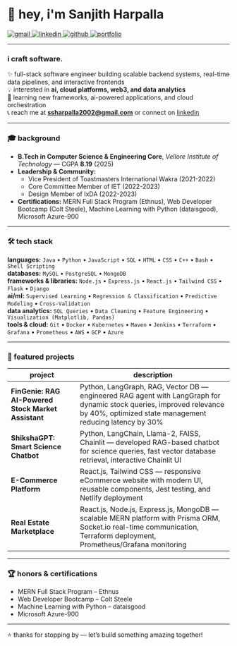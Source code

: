 # 👋 hey, i'm **Sanjith Harpalla**

<p align="left">
  <a href="mailto:ssharpalla2002@gmail.com" target="_blank">
    <img src="https://img.shields.io/badge/gmail-D14836?style=for-the-badge&logo=gmail&logoColor=white" alt="gmail"/>
  </a>
  <a href="https://www.linkedin.com/in/sanjith-sadananda-harpalla/" target="_blank">
    <img src="https://img.shields.io/badge/linkedin-0077B5?style=for-the-badge&logo=linkedin&logoColor=white" alt="linkedin"/>
  </a>
  <a href="https://github.com/ssharpalla2002" target="_blank">
    <img src="https://img.shields.io/badge/github-181717?style=for-the-badge&logo=github&logoColor=white" alt="github"/>
  </a>
  <a href="https://ssh02.vercel.app" target="_blank">
    <img src="https://img.shields.io/badge/portfolio-ff6b00?style=for-the-badge&logo=firefoxbrowser&logoColor=white" alt="portfolio"/>
  </a>
</p>

---

### i craft software.

✨ full-stack software engineer building scalable backend systems, real-time data pipelines, and interactive frontends  
💡 interested in **ai, cloud platforms, web3, and data analytics**  
🌱 learning new frameworks, ai-powered applications, and cloud orchestration  
📞 reach me at **ssharpalla2002@gmail.com** or connect on [linkedin](https://www.linkedin.com/in/sanjith-sadananda-harpalla/)  

---

### 🎓 background  

- **B.Tech in Computer Science & Engineering Core**, *Vellore Institute of Technology* — CGPA **8.19** (2025)  
- **Leadership & Community:**  
  - Vice President of Toastmasters International Wakra (2021-2022)  
  - Core Committee Member of IET (2022-2023)  
  - Design Member of IxDA (2022-2023)  
- **Certifications:** MERN Full Stack Program (Ethnus), Web Developer Bootcamp (Colt Steele), Machine Learning with Python (dataisgood), Microsoft Azure-900  

---

### 🛠 tech stack  

**languages:** `Java` • `Python` • `JavaScript` • `SQL` • `HTML` • `CSS` • `C++` • `Bash` • `Shell Scripting`  
**databases:** `MySQL` • `PostgreSQL` • `MongoDB`  
**frameworks & libraries:** `Node.js` • `Express.js` • `React.js` • `Tailwind CSS` • `Flask` • `Django`  
**ai/ml:** `Supervised Learning` • `Regression & Classification` • `Predictive Modeling` • `Cross-Validation`  
**data analytics:** `SQL Queries` • `Data Cleaning` • `Feature Engineering` • `Visualization (Matplotlib, Pandas)`  
**tools & cloud:** `Git` • `Docker` • `Kubernetes` • `Maven` • `Jenkins` • `Terraform` • `Grafana` • `Prometheus` • `AWS` • `GCP` • `Azure`  

---

### 🌟 featured projects  

| project | description |
|---------|-------------|
| **FinGenie: RAG AI-Powered Stock Market Assistant** | Python, LangGraph, RAG, Vector DB — engineered RAG agent with LangGraph for dynamic stock queries, improved relevance by 40%, optimized state management reducing latency by 30% |
| **ShikshaGPT: Smart Science Chatbot** | Python, LangChain, Llama-2, FAISS, Chainlit — developed RAG-based chatbot for science queries, fast vector database retrieval, interactive Chainlit UI |
| **E-Commerce Platform** | React.js, Tailwind CSS — responsive eCommerce website with modern UI, reusable components, Jest testing, and Netlify deployment |
| **Real Estate Marketplace** | React.js, Node.js, Express.js, MongoDB — scalable MERN platform with Prisma ORM, Socket.io real-time communication, Terraform deployment, Prometheus/Grafana monitoring |

---

### 🏆 honors & certifications  

- MERN Full Stack Program – Ethnus  
- Web Developer Bootcamp – Colt Steele  
- Machine Learning with Python – dataisgood  
- Microsoft Azure-900  

---

⭐ thanks for stopping by — let’s build something amazing together!
